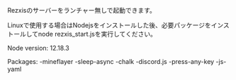 Rezxisのサーバーをランチャー無しで起動できます。

Linuxで使用する場合はNodejsをインストールした後、必要パッケージをインストールしてnode rezxis_start.jsを実行してください。

Node version: 12.18.3

Packages:
    -mineflayer
    -sleep-async
    -chalk
    -discord.js
    -press-any-key
    -js-yaml